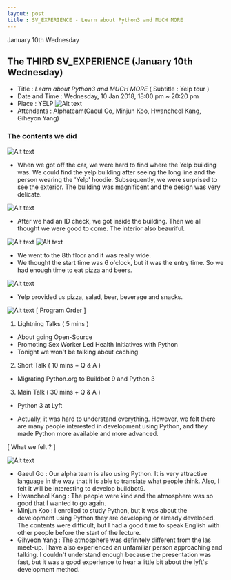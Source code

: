 ```yaml
---
layout: post
title : SV_EXPERIENCE - Learn about Python3 and MUCH MORE
---
```


January 10th Wednesday

## The THIRD SV_EXPERIENCE (January 10th Wednesday)
- Title : _Learn about Python3 and MUCH MORE_ ( Subtitle : Yelp tour )
- Date and Time : Wednesday, 10 Jan 2018, 18:00 pm ~ 20:20 pm 
- Place : YELP
![Alt text](../images/SV_experience/180110/yelp.jpeg "yelp logo")
- Attendants : Alphateam(Gaeul Go, Minjun Koo, Hwancheol Kang, Giheyon Yang)


### The contents we did 
![Alt text](../images/SV_experience/180110/outside.jpeg "outside")
* When we got off the car, we were hard to find where the Yelp building was. We could find the yelp building after seeing the long line and the person wearing the 'Yelp' hoodie. Subsequently, we were surprised to see the exterior. The building was magnificent and the design was very delicate.


![Alt text](../images/SV_experience/180110/inside.jpeg "inside")
* After we had an ID check, we got inside the building. Then we all thought we were good to come. The interior also beauriful.

![Alt text](../images/SV_experience/180110/inside2.jpeg "inside2")
![Alt text](../images/SV_experience/180110/outside2.jpeg "outside2")
* We went to the 8th floor and it was really wide.
* We thought the start time was 6 o'clock, but it was the entry time. So we had enough time to eat pizza and beers.

![Alt text](../images/SV_experience/180110/pizza.jpeg "pizza")
* Yelp provided us pizza, salad, beer, beverage and snacks.


![Alt text](../images/SV_experience/180110/presentation.jpeg "presentation")
[ Program Order ]
1. Lightning Talks ( 5 mins )
- About going Open-Source
- Promoting Sex Worker Led Health Initiatives with Python
- Tonight we won't be talking about caching

2. Short Talk ( 10 mins + Q & A )
- Migrating Python.org to Buildbot 9 and Python 3

3. Main Talk ( 30 mins + Q & A )
- Python 3 at Lyft


* Actually, it was hard to understand everything. However, we felt there are many people interested in development using Python, and they made Python more available and more advanced.


[ What we felt ? ]

![Alt text](../images/SV_experience/180110/group_photo.jpeg "group_photo")

* Gaeul Go : Our alpha team is also using Python. It is very attractive language in the way that it is able to translate  what people think. Also, I felt it will be interesting to develop buildbot9.
* Hwancheol Kang : The people were kind and the atmosphere was so good that I wanted to go again. 
* Minjun Koo : I enrolled to study Python, but it was about the development using Python they are developing or already developed. The contents were difficult, but I had a good time to speak English with other people before the start of the lecture.
* Gihyeon Yang : The atmosphere was definitely different from the las meet-up. I have also experienced an unfamiliar person approaching and talking. I couldn't understand enough because the presentation was fast, but it was a good experience to hear a little bit about the lyft's development method.

